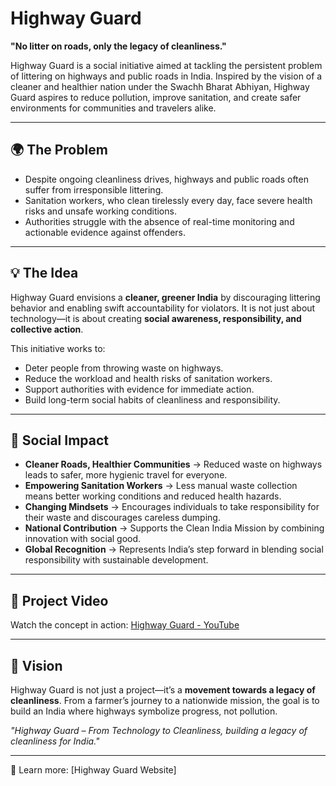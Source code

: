 # Highway Guard  

**"No litter on roads, only the legacy of cleanliness."**  

Highway Guard is a social initiative aimed at tackling the persistent problem of littering on highways and public roads in India. Inspired by the vision of a cleaner and healthier nation under the Swachh Bharat Abhiyan, Highway Guard aspires to reduce pollution, improve sanitation, and create safer environments for communities and travelers alike.  

---

## 🌍 The Problem  

- Despite ongoing cleanliness drives, highways and public roads often suffer from irresponsible littering.  
- Sanitation workers, who clean tirelessly every day, face severe health risks and unsafe working conditions.  
- Authorities struggle with the absence of real-time monitoring and actionable evidence against offenders.  

---

## 💡 The Idea  

Highway Guard envisions a **cleaner, greener India** by discouraging littering behavior and enabling swift accountability for violators. It is not just about technology—it is about creating **social awareness, responsibility, and collective action**.  

This initiative works to:  
- Deter people from throwing waste on highways.  
- Reduce the workload and health risks of sanitation workers.  
- Support authorities with evidence for immediate action.  
- Build long-term social habits of cleanliness and responsibility.  

---

## 🌟 Social Impact  

- **Cleaner Roads, Healthier Communities** → Reduced waste on highways leads to safer, more hygienic travel for everyone.  
- **Empowering Sanitation Workers** → Less manual waste collection means better working conditions and reduced health hazards.  
- **Changing Mindsets** → Encourages individuals to take responsibility for their waste and discourages careless dumping.  
- **National Contribution** → Supports the Clean India Mission by combining innovation with social good.  
- **Global Recognition** → Represents India’s step forward in blending social responsibility with sustainable development.  

---

## 🎥 Project Video  

Watch the concept in action: [Highway Guard - YouTube](https://youtu.be/Fcjx8e_WLYA)  

---

## 🚀 Vision  

Highway Guard is not just a project—it’s a **movement towards a legacy of cleanliness**. From a farmer’s journey to a nationwide mission, the goal is to build an India where highways symbolize progress, not pollution.  

*"Highway Guard – From Technology to Cleanliness, building a legacy of cleanliness for India."*  

---

🔗 Learn more: [Highway Guard Website]
